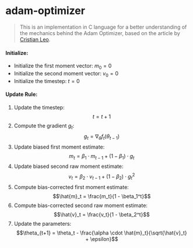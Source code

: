 # adam-optimizer
> This is an implementation in C language for a better understanding of the mechanics behind the Adam Optimizer, based on the article by [Cristian Leo](https://towardsdatascience.com/the-math-behind-adam-optimizer-c41407efe59b).

#### Initialize:
- Initialize the first moment vector: $m_0 = 0$
- Initialize the second moment vector: $v_0 = 0$
- Initialize the timestep: $t = 0$

#### Update Rule:
1. Update the timestep: $$t = t + 1$$
2. Compute the gradient $g_t$: $$g_t = \nabla_\theta f_t(\theta_{t-1})$$
3. Update biased first moment estimate: $$m_t = \beta_1 \cdot m_{t-1} + (1 - \beta_1) \cdot g_t$$
4. Update biased second raw moment estimate: $$v_t = \beta_2 \cdot v_{t-1} + (1 - \beta_2) \cdot g_t^2$$
5. Compute bias-corrected first moment estimate: $$\hat{m}_t = \frac{m_t}{1 - \beta_1^t}$$
6. Compute bias-corrected second raw moment estimate: $$\hat{v}_t = \frac{v_t}{1 - \beta_2^t}$$
7. Update the parameters: $$\theta_{t+1} = \theta_t - \frac{\alpha \cdot \hat{m}_t}{\sqrt{\hat{v}_t} + \epsilon}$$
